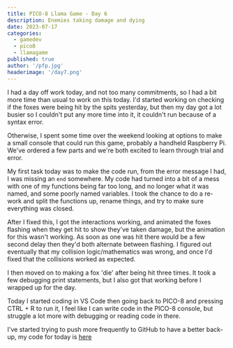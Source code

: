 ```yaml
---
title: PICO-8 Llama Game - Day 6
description: Enemies taking damage and dying
date: 2023-07-17
categories:
  - gamedev
  - pico8
  - llamagame
published: true
author: '/pfp.jpg'
headerimage: '/day7.png'
---
```


I had a day off work today, and not too many commitments, so I had a bit more time than usual to work on this today. I'd started working on checking if the foxes were being hit by the spits yesterday, but then my day got a lot busier so I couldn't put any more time into it, it couldn't run because of a syntax error.

Otherwise, I spent some time over the weekend looking at options to make a small console that could run this game, probably a handheld Raspberry Pi. We've ordered a few parts and we're both excited to learn through trial and error.

My first task today was to make the code run, from the error message I had, I was missing an `end` somewhere. My code had turned into a bit of a mess with one of my functions being far too long, and no longer what it was named, and some poorly named variables. I took the chance to do a re-work and split the functions up, rename things, and try to make sure everything was closed.

After I fixed this, I got the interactions working, and animated the foxes flashing when they get hit to show they've taken damage, but the animation for this wasn't working. As soon as one was hit there would be a few second delay then they'd both alternate between flashing. I figured out eventually that my collision logic/mathematics was wrong, and once I'd fixed that the collisions worked as expected.

I then moved on to making a fox 'die' after being hit three times. It took a few debugging print statements, but I also got that working before I wrapped up for the day.

Today I started coding in VS Code then going back to PICO-8 and pressing CTRL + R to run it, I feel like I can write code in the PICO-8 console, but struggle a lot more with debugging or reading code in there.

I've started trying to push more frequently to GitHub to have a better back-up, my code for today is [here](https://github.com/soph-em/llamasurvivors/blob/b42632e33a86c3985ec8125089e1cf3aad8abc83/game.p8)

